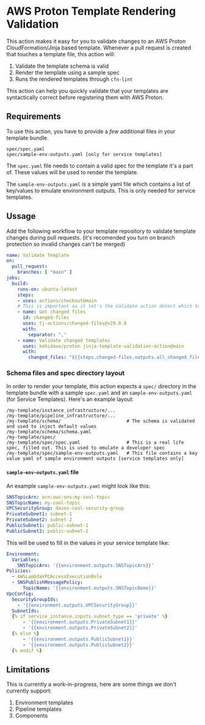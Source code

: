 # AWS Proton Template Rendering Validation

This action makes it easy for you to validate changes to an AWS Proton CloudFormation/Jinja based template. Whenever a pull request is created that touches a template file, this action will:

1. Validate the template schema is valid
2. Render the template using a sample spec
3. Runs the rendered templates through `cfn-lint` 

This action can help you quickly validate that your templates are syntactically correct before registering them with AWS Proton.

## Requirements

To use this action, you have to provide a _few_ additional files in your template bundle. 

```
spec/spec.yaml
spec/sample-env-outputs.yaml [only for service templates]
```

The `spec.yaml` file needs to contain a valid spec for the template it's a part of. These values will be used to render the template.

The `sample-env-outputs.yaml` is a simple yaml file which contains a list of key/values to emulate environment outputs. This is only needed for service templates.



## Ussage 

Add the following workflow to your template repository to validate template changes during pull requests. (it's recomended you turn on branch protection so invalid changes can't be merged)

```yaml
name: Validate Template
on:
  pull_request:
    branches: [ "main" ]
jobs:
  build:
    runs-on: ubuntu-latest
    steps:
    - uses: actions/checkout@main
    # This is important as it let's the Validate action detect which templates have changed
    - name: Get changed files
      id: changed-files
      uses: tj-actions/changed-files@v29.0.0
      with:
        separator: ","
    - name: Validate changed templates
      uses: kohidave/proton-jinja-template-validation-action@main
      with: 
        changed_files: "${{steps.changed-files.outputs.all_changed_files}}"

```

### Schema files and spec directory layout

In order to render your template, this action expects a `spec/` directory in the template bundle with a sample `spec.yaml` and an `sample-env-outputs.yaml` (for Service Templates). Here's an example layout:


```
/my-template/instance_infrastructure/...
/my-template/pipeline_infrastructure/...
/my-template/schema/                        # The schema is validated and used to inject default values
/my-template/schema/schema.yaml
/my-template/spec/
/my-template/spec/spec.yaml                 # This is a real life spec, filled out. This is used to emulate a developer spec
/my-template/spec/sample-env-outputs.yaml   # This file contains a key value yaml of sample environment outputs [service templates only]
```

#### `sample-env-outputs.yaml` file

An example `sample-env-outputs.yaml` might look like this:

```yaml
SNSTopicArn: arn:aws:sns:my-cool-topic
SNSTopicName: my-cool-topic
VPCSecurityGroup: daves-cool-security-group
PrivateSubnet1: subnet-1
PrivateSubnet2: subnet-2
PublicSubnet1: public-subnet-1
PublicSubnet2: public-subnet-2
```

This will be used to fill in the values in your service template like:

```yaml
Environment:
  Variables:
    SNSTopicArn: '{{environment.outputs.SNSTopicArn}}'
Policies:
  - AWSLambdaVPCAccessExecutionRole
  - SNSPublishMessagePolicy:
      TopicName: '{{environment.outputs.SNSTopicName}}'
VpcConfig:
  SecurityGroupIds:
    - '{{environment.outputs.VPCSecurityGroup}}'
  SubnetIds:
  {% if service_instance.inputs.subnet_type == 'private' %}
      - '{{environment.outputs.PrivateSubnet1}}'
      - '{{environment.outputs.PrivateSubnet2}}'
  {% else %}
      - '{{environment.outputs.PublicSubnet1}}'
      - '{{environment.outputs.PublicSubnet2}}'
  {% endif %}
```


## Limitations

This is currently a work-in-progress, here are some things we don't currently support:

1. Environment templates
2. Pipeline templates
3. Components 
